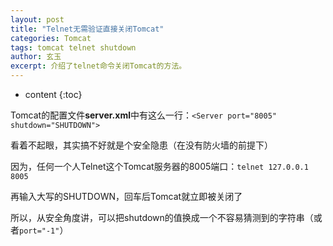 ```yaml
---
layout: post
title: "Telnet无需验证直接关闭Tomcat"
categories: Tomcat
tags: tomcat telnet shutdown
author: 玄玉
excerpt: 介绍了telnet命令关闭Tomcat的方法。
---
```


* content
{:toc}


Tomcat的配置文件**server.xml**中有这么一行：`<Server port="8005" shutdown="SHUTDOWN">`

看着不起眼，其实搞不好就是个安全隐患（在没有防火墙的前提下）

因为，任何一个人Telnet这个Tomcat服务器的8005端口：`telnet 127.0.0.1 8005`

再输入大写的SHUTDOWN，回车后Tomcat就立即被关闭了

所以，从安全角度讲，可以把shutdown的值换成一个不容易猜测到的字符串（或者`port="-1"`）